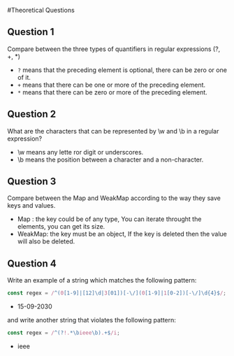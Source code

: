 #Theoretical Questions

## Question 1
Compare between the three types of quantifiers in regular expressions (?, +, *)
* `?` means that the preceding element is optional, there can be zero or one of it.
* `+` means that there can be one or more of the preceding element.
* `*` means that there can be zero or more of the preceding element.

## Question 2
What are the characters that can be represented by \w and \b in a regular expression?
* \w means any lette ror digit or underscores.
* \b means the position between a character and a non-character.

## Question 3
Compare between the Map and WeakMap according to the way they save keys and values.
* Map : the key could be of any type, You can iterate throught the elements, you can get its size.
* WeakMap: the key must be an object, If the key is deleted then the value will also be deleted.

## Question 4
Write an example of a string which matches the following pattern:
```js
const regex = /^(0[1-9]|[12]\d|3[01])[-\/](0[1-9]|1[0-2])[-\/]\d{4}$/;
```
* 15-09-2030

and write another string that violates the following pattern:
```js
const regex = /^(?!.*\bieee\b).+$/i;
````
* ieee
